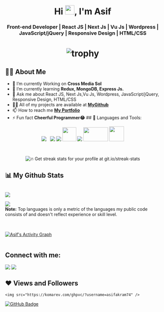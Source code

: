 <!-- @format -->

<h1 align="center">
	Hi
	<img
		src="https://raw.githubusercontent.com/MartinHeinz/MartinHeinz/master/wave.gif"
		width="30px"
	/>, I'm Asif
</h1>
<h3 align="center">
	Front-end Developer | React JS | Next Js | Vu Js | Wordpress |
	JavaScript/jQuery | Responsive Design | HTML/CSS
</h3>

<h1 align = "center">

![trophy](https://github-profile-trophy.vercel.app/?username=asifakram74&theme=onedark)


</h1>

## 🙋‍♂️ About Me 
- 🔭 I’m currently Working on **Cross Media Sol** 
- 🌱 I’m currently learning **Redux, MongoDB, Express Js.** 
- 💬 Ask me about React JS, Next Js,Vu Js, Wordpress, JavaScript/jQuery, Responsive Design, HTML/CSS 
- 👨‍💻 All of my projects are available at **[MyGithub](https://github.com/asifakram74?tab=repositories)** 
- 📫 How to reach me **[My Portfolio](https://asifakram.codes/)** 
- ⚡ Fun fact **Cheerful Programmer😂** ## 🚀 Languages and Tools:

<p align="center">
	<img
		style="padding-right: 8px"
		src="https://img.icons8.com/color/48/26e07f/react-native.png"
	/>
	<img src="https://img.icons8.com/color/48/000000/vue-js.png" />
	<img src="https://img.icons8.com/color/48/26e07f/css3.png" />
	<img
		src="https://img.icons8.com/color/144/26e07f/html-5--v1.png"
		width="45"
		height="45"
	/>
	<img src="https://img.icons8.com/ios/50/000000/wordpress--v1.png" />
	<img
		src="https://upload.wikimedia.org/wikipedia/commons/thumb/8/8e/Nextjs-logo.svg/800px-Nextjs-logo.svg.png"
		width="80"
		height="45"
	/>
	<a>
		<img
			src="https://img.icons8.com/windows/48/26e07f/php-logo.png"
			width="48"
			height="48"
		/>
	</a>
	<!--     <a> <img src="https://img.icons8.com/color/48/26e07f/java-coffee-cup-logo--v1.png"/></a> 
    <a> <img src="https://img.icons8.com/color/48/26e07f/flutter.png"/></a>
    <a> <img src="https://img.icons8.com/color/48/000000/firebase.png"/></a>
    <img src="https://img.icons8.com/color/48/000000/dart.png"/> -->
</p>

<br />

<p align="center">
	<img
		title="🔥 Get streak stats for your profile at git.io/streak-stats"
		src="https://github-readme-streak-stats.herokuapp.com/?user=asifakram74&theme=black-ice&hide_border=true&stroke=0000&background=060A0CD0"
	/>
</p>

## 📊 My Github Stats

<br />
<a href="https://github.com/asifakram74/github-readme-stats"
	><img
		src="https://github-readme-stats.vercel.app/api?username=asifakram74&show_icons=true&count_private=true&theme=react&hide_border=true&bg_color=0D1117"
/></a>

<a href="https://github.com/asifakram74/github-readme-stats"
	><img
		src="https://github-readme-stats.vercel.app/api/top-langs/?username=asifakram74&langs_count=8&count_private=true&layout=compact&theme=react&hide_border=true&bg_color=0D1117"
/></a>
<br />
<b>Note:</b> Top languages is only a metric of the languages my public code
consists of and doesn't reflect experience or skill level.

<br />
<br />

<a href="https://github.com/asifakram74/github-readme-activity-graph">
	<img
		alt="Asif's Activity Graph"
		src="https://activity-graph.herokuapp.com/graph?username=asifakram74&bg_color=0D1117&color=5BCDEC&line=5BCDEC&point=FFFFFF&hide_border=true"
/></a>

<br />
<br />

## Connect with me:
<p align="left">
	<a href="mailto:asifakram74@gmail.com"
		><img src="https://img.icons8.com/material-outlined/48/000000/email.png"
	/></a>
	<a href="https://www.linkedin.com/in/muhammad-asif-17863570"
		><img src="https://img.icons8.com/color/50/000000/linkedin.png"
	/></a>
	<!-- <a href = "https://www.instagram.com/ajinkya_03_03/"><img src="https://img.icons8.com/fluent/48/000000/instagram-new.png"/></a> -->
</p>

## ❤ Views and Followers
 	<img src="https://komarev.com/ghpvc/?username=asifakram74" />
 
<a href="https://github.com/asifakram74?tab=followers"
	><img
		src="https://img.shields.io/github/followers/asifakram74?label=Followers&style=social"
		alt="GitHub Badge"
/></a>
